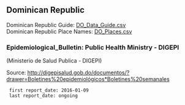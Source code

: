 ## Dominican Republic  
  
Dominican Republic Guide: [DO_Data_Guide.csv](DO_Data_Guide.csv)  
Dominican Republic Place Names: [DO_Places.csv](DO_Places.csv)  
  
### Epidemiological_Bulletin: Public Health Ministry - DIGEPI  
(Ministerio de Salud Publica - DIGEPI)

Source: <http://digepisalud.gob.do/documentos/?drawer=Boletines%20epidemiológicos*Boletines%20semanales>  

     first report_date: 2016-01-09
     last report_date: ongoing
